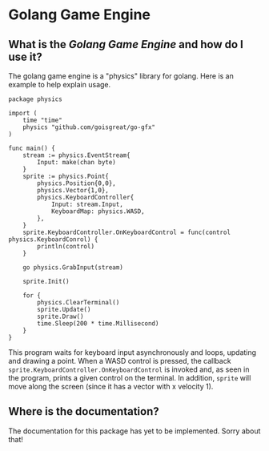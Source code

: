 # Golang Game Engine
## What is the *Golang Game Engine* and how do I use it?
The golang game engine is a "physics" library for golang. Here is an example to help explain usage.
```golang
package physics

import (
    time "time"
    physics "github.com/goisgreat/go-gfx"
)

func main() {
    stream := physics.EventStream{
        Input: make(chan byte)
    }
    sprite := physics.Point{
        physics.Position{0,0},
        physics.Vector{1,0},
        physics.KeyboardController{
            Input: stream.Input,
            KeyboardMap: physics.WASD,
        },
    }
    sprite.KeyboardController.OnKeyboardControl = func(control physics.KeyboardConrol) {
        println(control)
    }

    go physics.GrabInput(stream)
    
    sprite.Init()
    
    for {
        physics.ClearTerminal()
        sprite.Update()
        sprite.Draw()
        time.Sleep(200 * time.Millisecond)
    }
}
```
This program waits for keyboard input asynchronously and loops, updating and drawing a point. When a WASD control is pressed, the callback `sprite.KeyboardController.OnKeyboardControl` is invoked and, as seen in the program, prints a given control on the terminal. In addition, `sprite` will move along the screen (since it has a vector with x velocity 1).
## Where is the documentation?
The documentation for this package has yet to be implemented. Sorry about that!